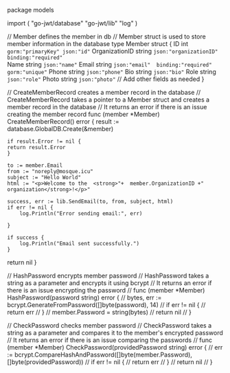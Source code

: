 package models

import (
	"go-jwt/database"
	"go-jwt/lib"
	"log"
)

// Member defines the member in db
// Member struct is used to store member information in the database
type Member struct {
    ID          int       `gorm:"primaryKey" json:"id"`
    OrganizationID    string    `json:"organizationID"  binding:"required"`   
    Name        string    `json:"name"`
    Email       string    `json:"email"  binding:"required" gorm:"unique"`
    Phone       string    `json:"phone"`
    Bio      string    `json:"bio"`
	Role    string    `json:"role"`
    Photo      string  `json:"photo"`
    // Add other fields as needed
}


// CreateMemberRecord creates a member record in the database
// CreateMemberRecord takes a pointer to a Member struct and creates a member record in the database
// It returns an error if there is an issue creating the member record
func (member *Member) CreateMemberRecord() error {
	result := database.GlobalDB.Create(&member)

	if result.Error != nil {
    return result.Error
    }

  	to := member.Email
    from := "noreply@mosque.icu"
    subject := "Hello World"
    html := "<p>Welcome to the  <strong>"+  member.OrganizationID +" organization</strong>!</p>"

    success, err := lib.SendEmail(to, from, subject, html)
    if err != nil {
        log.Println("Error sending email:", err)
        
    }

    if success {
        log.Println("Email sent successfully.")
    }

 return nil
}

// HashPassword encrypts member password
// HashPassword takes a string as a parameter and encrypts it using bcrypt
// It returns an error if there is an issue encrypting the password
// func (member *Member) HashPassword(password string) error {
//  bytes, err := bcrypt.GenerateFromPassword([]byte(password), 14)
//  if err != nil {
//   return err
//  }
//  member.Password = string(bytes)
//  return nil
// }

// CheckPassword checks member password
// CheckPassword takes a string as a parameter and compares it to the member's encrypted password
// It returns an error if there is an issue comparing the passwords
// func (member *Member) CheckPassword(providedPassword string) error {
//  err := bcrypt.CompareHashAndPassword([]byte(member.Password), []byte(providedPassword))
//  if err != nil {
//   return err
//  }
//  return nil
// }